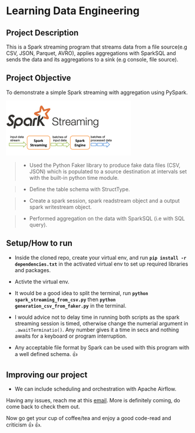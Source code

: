 # Learning Data Engineering

## Project Description

This is a Spark streaming program that streams data from a file source(e.g CSV, JSON, Parquet, AVRO), applies aggregations with SparkSQL and sends the data and its aggregations to a sink (e.g console, file source).

## Project Objective

To demonstrate a simple Spark streaming with aggregation using PySpark.

![spark_streaming](assets/spark_streaming.png)

>- Used the Python Faker library to produce fake data files (CSV, JSON) which is populated to a source destination at intervals set with the built-in python time module.

>- Define the table schema with StructType.

>- Create a spark session, spark readstream object and a output spark writestream object.

>- Performed aggregation on the data with SparkSQL (i.e with SQL query).

## Setup/How to run

- Inside the cloned repo, create your virtual env, and run **`pip install -r dependencies.txt`** in the activated virtual env to set up required libraries and packages.

- Activte the virtual env.

- It would be a good idea to split the terminal, run **`python spark_streaming_from_csv.py`** then **`python generation_csv_from_faker.py`** in the terminal.

- I would advice not to delay time in running both scripts as the spark streaming session is timed, otherwise change the numerial argument in `.awaitTerminatio()`. Any number gives it a time in secs and nothing awaits for a keyboard or program interruption.

- Any acceptable file format by Spark can be used with this program with a well defined schema. :+1:

## Improving our project

- We can include scheduling and orchestration with Apache Airflow.

Having any issues, reach me at this [email](oluwatobitobias@gmail.com). More is definitely coming, do come back to check them out.

Now go get your cup of coffee/tea and enjoy a good code-read and criticism :+1: :+1:.
